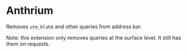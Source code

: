 Anthrium
========

Removes `utm_blah`s and other queries from address bar.

Note: this extension only removes queries at the surface level. It still has them on requests. 
